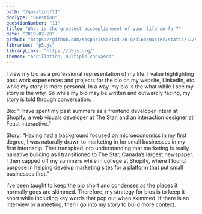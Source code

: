 ```yaml
---
path: "/question/11"
docType: "Question"
questionNumber: "11"
title: "What is the greatest accomplishment of your life so far?"
date: "2019-02-28"
github: "https://github.com/KasparIsSo/ixd-20-q/blob/master/static/11/sketch.js"
libraries: "p5.js"
libraryLinks: "https://p5js.org/"
themes: "oscillation, multiple canvases"
---
```


I view my bio as a professional representation of my life. I value highlighting past work experiences and projects for the bio on my website, LinkedIn, etc. while my story is more personal. In a way, my bio is the what while I see my story is the why. So while my bio may be written and outwardly facing, my story is told through conversation.

Bio:
“I have spent my past summers as a frontend developer intern at Shopify, a web visuals developer at The Star, and an interaction designer at Feast Interactive.”

Story:
“Having had a background focused on microeconomics in my first degree, I was naturally drawn to marketing in for small businesses in my first internship. That transpired into understanding that marketing is really narrative building as I transitioned to The Star, Canada’s largest newspaper. I then capped off my summers while in college at Shopify, where I found purpose in helping develop marketing sites for a platform that put small businesses first.”

I’ve been taught to keep the bio short and condenses as the places it normally goes are skimmed. Therefore, my strategy for bios is to keep it short while including key words that pop out when skimmed. If there is an interview or a meeting, then I go into my story to build more context.
